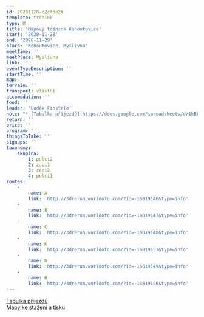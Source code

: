 ```yaml
---
id: 20201128-c2cfde2f
template: trenink
type: M
title: 'Mapový trénink Kohoutovice'
start: '2020-11-28'
end: '2020-11-29'
place: 'Kohoutovice, Myslivna'
meetTime: ''
meetPlace: Myslivna
link: ''
eventTypeDescription: ''
startTime: ''
map: ''
terrain: ''
transport: vlastní
accomodation: ''
food: ''
leader: 'Luděk Finstrle'
note: "* [Tabulka příjezdů](https://docs.google.com/spreadsheets/d/1kBkz4fRNtzndRUKCsunOPk2Y1SbF5ij5ZxqUe33MZ1w/edit?usp=sharing)\r\n* [Mapy](https://drive.google.com/drive/folders/1zOQNihp1oiz0lBW_1fLmaeacFdeZCGqq?usp=sharing)\r\n* na kontrolách budou fáborky z mlíka a na některých i reflexy\r\n* Doporučené parkování ..."
return: ''
price: ''
program: ''
thingsToTake: ''
signups: ''
taxonomy:
    skupina:
        1: pulci2
        2: zaci1
        3: zaci2
        4: pulci1
routes:
    -
        name: A
        link: 'http://3drerun.worldofo.com/?id=-16819146&type=info'
    -
        name: B
        link: 'http://3drerun.worldofo.com/?id=-16819147&type=info'
    -
        name: C
        link: 'http://3drerun.worldofo.com/?id=-16819148&type=info'
    -
        name: K
        link: 'http://3drerun.worldofo.com/?id=-16819151&type=info'
    -
        name: D
        link: 'http://3drerun.worldofo.com/?id=-16819149&type=info'
    -
        name: H
        link: 'http://3drerun.worldofo.com/?id=-16819150&type=info'
---
```


[Tabulka příjezdů](https://docs.google.com/spreadsheets/d/1kBkz4fRNtzndRUKCsunOPk2Y1SbF5ij5ZxqUe33MZ1w/edit?usp=sharing)  
[Mapy ke stažení a tisku](https://drive.google.com/drive/folders/1zOQNihp1oiz0lBW_1fLmaeacFdeZCGqq?usp=sharing)